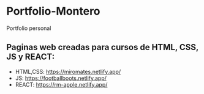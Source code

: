 # Portfolio-Montero
Portfolio personal

## Paginas web creadas para cursos de HTML, CSS, JS y REACT: 
- HTML,CSS: https://miromates.netlify.app/
- JS: https://footballboots.netlify.app/
- REACT: https://rm-apple.netlify.app/
